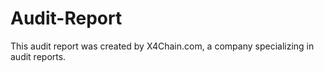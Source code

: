 # Audit-Report

This audit report was created by X4Chain.com, a company specializing in audit reports.
